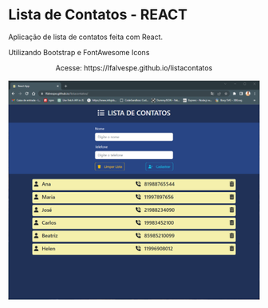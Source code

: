 <h1>Lista de Contatos - REACT</h1>

Aplicação de lista de contatos feita com React.

Utilizando Bootstrap e FontAwesome Icons

<div align="center">
Acesse: https://lfalvespe.github.io/listacontatos
<br><br>
<img src="prints/listacontatos.png">
<div>
